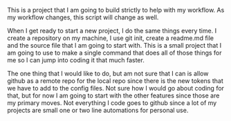This is a project that I am going to build strictly to help with my workflow. As my workflow changes, this script will change as well.

When I get ready to start a new project, I do the same things every time. I create a repository on my machine, I use git init, create a readme.md file and the source file that I am going
to start with. This is a small project that I am going to use to make a single command that does all of those things for me so I can jump into coding it that much faster.

The one thing that I would like to do, but am not sure that I can is allow github as a remote repo for the local repo since there is the new tokens that we have to add to the config files.
Not sure how I would go about coding for that, but for now I am going to start with the other features since those are my primary moves. Not everything I code goes to github since a lot of
my projects are small one or two line automations for personal use.
